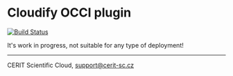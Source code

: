 # Cloudify OCCI plugin

[![Build Status](https://travis-ci.org/ICS-MU/westlife-cloudify-occi-plugin.svg?branch=master)](https://travis-ci.org/ICS-MU/westlife-cloudify-occi-plugin)

It's work in progress, not suitable for any type of deployment!

***

CERIT Scientific Cloud, <support@cerit-sc.cz>
